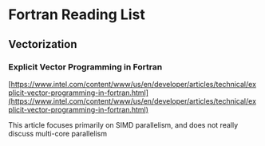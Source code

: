 # Fortran Reading List

## Vectorization

### Explicit Vector Programming in Fortran

[https://www.intel.com/content/www/us/en/developer/articles/technical/explicit-vector-programming-in-fortran.html](https://www.intel.com/content/www/us/en/developer/articles/technical/explicit-vector-programming-in-fortran.html)

This article focuses primarily on SIMD parallelism, and does not really discuss
multi-core parallelism
